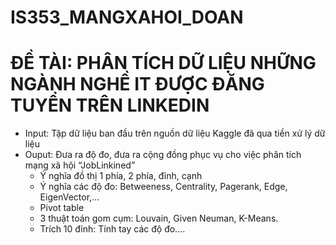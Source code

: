# IS353_MANGXAHOI_DOAN

# ĐỀ TÀI: PHÂN TÍCH DỮ LIỆU NHỮNG NGÀNH NGHỀ IT ĐƯỢC ĐĂNG TUYỂN TRÊN LINKEDIN
- Input: Tập dữ liệu ban đầu trên nguồn dữ liệu Kaggle đã qua tiền xử lý dữ liệu
- Ouput: Đưa ra độ đo, đưa ra cộng đồng phục vụ cho việc phân tích mạng xã hội “JobLinkined”
  + Ý nghĩa đồ thị 1 phía, 2 phía, đỉnh, cạnh
  + Ý nghĩa các độ đo: Betweeness, Centrality, Pagerank, Edge, EigenVector,...
  + Pivot table
  + 3 thuật toán gom cụm: Louvain, Given Neuman, K-Means.
  + Trích 10 đỉnh: Tính tay các độ đo....
